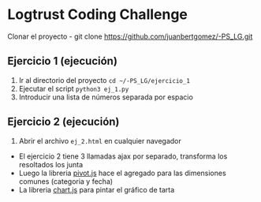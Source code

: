 # Logtrust Coding Challenge

Clonar el proyecto - git clone https://github.com/juanbertgomez/-PS_LG.git

## Ejercicio 1 (ejecución)

1. Ir al directorio del proyecto `cd ~/-PS_LG/ejercicio_1`
2. Ejecutar el script `python3 ej_1.py`
3. Introducir una lista de números separada por espacio

## Ejercicio 2 (ejecución)

1. Abrir el archivo `ej_2.html` en cualquier navegador

* El ejercicio 2 tiene 3 llamadas ajax por separado, transforma los resoltados los junta
* Luego la libreria [pivot.js](https://github.com/nicolaskruchten/pivottable) hace el agregado para las dimensiones comunes (categoria y fecha)
* La libreria [chart.js](https://www.chartjs.org) para pintar el gráfico de tarta
